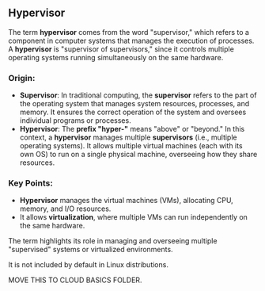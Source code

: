 ## Hypervisor

The term **hypervisor** comes from the word "supervisor," which refers to a component in computer systems that manages the execution of processes. A **hypervisor** is "supervisor of supervisors," since it controls multiple operating systems running simultaneously on the same hardware.

### Origin:
- **Supervisor**: In traditional computing, the **supervisor** refers to the part of the operating system that manages system resources, processes, and memory. It ensures the correct operation of the system and oversees individual programs or processes.
- **Hypervisor**: The **prefix "hyper-"** means "above" or "beyond." In this context, a **hypervisor** manages multiple **supervisors** (i.e., multiple operating systems). It allows multiple virtual machines (each with its own OS) to run on a single physical machine, overseeing how they share resources.

### Key Points:
- **Hypervisor** manages the virtual machines (VMs), allocating CPU, memory, and I/O resources.
- It allows **virtualization**, where multiple VMs can run independently on the same hardware.
  
The term highlights its role in managing and overseeing multiple "supervised" systems or virtualized environments.

It is not included by default in Linux distributions.

MOVE THIS TO CLOUD BASICS FOLDER.